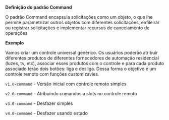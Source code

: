 **Definição do padrão Command**

O padrão Command encapsula solicitações como um objeto, o que lhe permite parametrizar
outros objetos com diferentes solicitações, enfileirar ou registrar solicitações e implementar 
recursos de cancelamento de operações
 

 
 **Exemplo** 
 
 Vamos criar um controle universal genérico. Os usuários poderão atribuir diferentes 
 produtos de diferentes fornecedores de automação residencial (luzes, tv, etc), associar
 esses produtos com o controle e para cada produto associado terão dois botões: liga 
 e desliga. Dessa forma o objetivo é um controle remoto com funções customizavies.
 
 `v1.0-command` - Versão inicial com controle remoto simples
 
 `v2.0-command` - Atribuindo comandos a slots no controle remoto
 
 `v3.0-command` - Desfazer simples
 
 `v4.0-command` - Desfazer usando estado
 
 
 